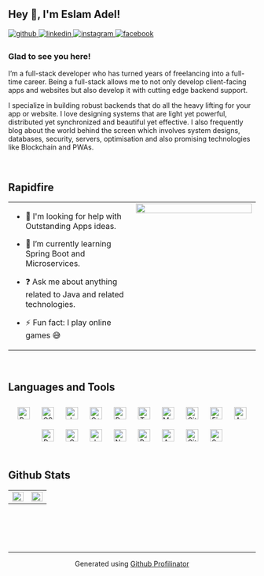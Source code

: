 ## Hey 👋, I'm Eslam Adel!  
  

<a href="https://github.com/https://github.com/EslamA99" target="_blank">
<img src=https://img.shields.io/badge/github-%2324292e.svg?&style=for-the-badge&logo=github&logoColor=white alt=github style="margin-bottom: 5px;" />
</a>
<a href="https://linkedin.com/in/https://www.linkedin.com/in/eslama99" target="_blank">
<img src=https://img.shields.io/badge/linkedin-%231E77B5.svg?&style=for-the-badge&logo=linkedin&logoColor=white alt=linkedin style="margin-bottom: 5px;" />
</a>
<a href="https://instagram.com/https://www.instagram.com/eslamadelahlawy/" target="_blank">
<img src=https://img.shields.io/badge/instagram-%23000000.svg?&style=for-the-badge&logo=instagram&logoColor=white alt=instagram style="margin-bottom: 5px;" />
</a>
<a href="https://www.facebook.com/https://www.facebook.com/AhlaaWaay" target="_blank">
<img src=https://img.shields.io/badge/facebook-%232E87FB.svg?&style=for-the-badge&logo=facebook&logoColor=white alt=facebook style="margin-bottom: 5px;" />
</a>  
  



### Glad to see you here!  
I’m a full-stack developer who has turned years of freelancing into a full-time career. Being a full-stack allows me to not only develop client-facing apps and websites but also develop it with cutting edge backend support.

I specialize in building robust backends that do all the heavy lifting for your app or website. I love designing systems that are light yet powerful, distributed yet synchronized and beautiful yet effective. I also frequently blog about the world behind the screen which involves system designs, databases, security, servers, optimisation and also promising technologies like Blockchain and PWAs.  
  

<br/>  


## Rapidfire  
<table><tr><td valign="top" width="50%">

- 🤔 I'm looking for help with Outstanding Apps ideas.  
  

- 🌱 I’m currently learning Spring Boot and Microservices.  
  

- ❓ Ask me about anything related to Java and related technologies.  
  

- ⚡ Fun fact: I play online games 😅  


</td><td valign="top" width="50%">

<div align="right">
<img src="https://rishavanand.github.io/static/images/greetings.gif" align="right" style="width: 100%" />
</div>  


</td></tr></table>  

<br/>  


## Languages and Tools  
<div align="center">  
<a href="https://getbootstrap.com/docs/3.4/javascript/" target="_blank"><img style="margin: 10px" src="https://profilinator.rishav.dev/?fbclid=IwAR3yl_nsaY_mpbuZiWhAByf4oEJ8s_QphcX0Ztnc3WuXiHaDU5H4ptE6AEIskills-assets/bootstrap-plain.svg" alt="Bootstrap" height="25" /></a>  
<a href="https://www.w3schools.com/css/" target="_blank"><img style="margin: 10px" src="https://profilinator.rishav.dev/?fbclid=IwAR3yl_nsaY_mpbuZiWhAByf4oEJ8s_QphcX0Ztnc3WuXiHaDU5H4ptE6AEIskills-assets/css3-original-wordmark.svg" alt="CSS3" height="25" /></a>  
<a href="https://www.javascript.com/" target="_blank"><img style="margin: 10px" src="https://profilinator.rishav.dev/?fbclid=IwAR3yl_nsaY_mpbuZiWhAByf4oEJ8s_QphcX0Ztnc3WuXiHaDU5H4ptE6AEIskills-assets/javascript-original.svg" alt="JavaScript" height="25" /></a>  
<a href="https://www.cplusplus.com/" target="_blank"><img style="margin: 10px" src="https://profilinator.rishav.dev/?fbclid=IwAR3yl_nsaY_mpbuZiWhAByf4oEJ8s_QphcX0Ztnc3WuXiHaDU5H4ptE6AEIskills-assets/cplusplus-original.svg" alt="C++" height="25" /></a>  
<a href="https://www.docker.com/" target="_blank"><img style="margin: 10px" src="https://profilinator.rishav.dev/?fbclid=IwAR3yl_nsaY_mpbuZiWhAByf4oEJ8s_QphcX0Ztnc3WuXiHaDU5H4ptE6AEIskills-assets/docker-original-wordmark.svg" alt="Docker" height="25" /></a>  
<a href="https://www.typescriptlang.org/" target="_blank"><img style="margin: 10px" src="https://profilinator.rishav.dev/?fbclid=IwAR3yl_nsaY_mpbuZiWhAByf4oEJ8s_QphcX0Ztnc3WuXiHaDU5H4ptE6AEIskills-assets/typescript-original.svg" alt="TypeScript" height="25" /></a>  
<a href="https://www.mysql.com/" target="_blank"><img style="margin: 10px" src="https://profilinator.rishav.dev/?fbclid=IwAR3yl_nsaY_mpbuZiWhAByf4oEJ8s_QphcX0Ztnc3WuXiHaDU5H4ptE6AEIskills-assets/mysql-original-wordmark.svg" alt="MySQL" height="25" /></a>  
<a href="https://github.com/" target="_blank"><img style="margin: 10px" src="https://profilinator.rishav.dev/?fbclid=IwAR3yl_nsaY_mpbuZiWhAByf4oEJ8s_QphcX0Ztnc3WuXiHaDU5H4ptE6AEIskills-assets/git-scm-icon.svg" alt="Git" height="25" /></a>  
<a href="https://firebase.google.com/" target="_blank"><img style="margin: 10px" src="https://profilinator.rishav.dev/?fbclid=IwAR3yl_nsaY_mpbuZiWhAByf4oEJ8s_QphcX0Ztnc3WuXiHaDU5H4ptE6AEIskills-assets/firebase.png" alt="Firebase" height="25" /></a>  
<a href="https://angular.io/" target="_blank"><img style="margin: 10px" src="https://profilinator.rishav.dev/?fbclid=IwAR3yl_nsaY_mpbuZiWhAByf4oEJ8s_QphcX0Ztnc3WuXiHaDU5H4ptE6AEIskills-assets/angularjs-original.svg" alt="Angular" height="25" /></a>  
<a href="https://dart.dev/" target="_blank"><img style="margin: 10px" src="https://profilinator.rishav.dev/?fbclid=IwAR3yl_nsaY_mpbuZiWhAByf4oEJ8s_QphcX0Ztnc3WuXiHaDU5H4ptE6AEIskills-assets/dartlang-icon.svg" alt="Dart" height="25" /></a>  
<a href="https://www.cprogramming.com/" target="_blank"><img style="margin: 10px" src="https://profilinator.rishav.dev/?fbclid=IwAR3yl_nsaY_mpbuZiWhAByf4oEJ8s_QphcX0Ztnc3WuXiHaDU5H4ptE6AEIskills-assets/c-original.svg" alt="C" height="25" /></a>  
<a href="https://www.java.com/" target="_blank"><img style="margin: 10px" src="https://profilinator.rishav.dev/?fbclid=IwAR3yl_nsaY_mpbuZiWhAByf4oEJ8s_QphcX0Ztnc3WuXiHaDU5H4ptE6AEIskills-assets/java-original-wordmark.svg" alt="Java" height="25" /></a>  
<a href="https://nodejs.org/" target="_blank"><img style="margin: 10px" src="https://profilinator.rishav.dev/?fbclid=IwAR3yl_nsaY_mpbuZiWhAByf4oEJ8s_QphcX0Ztnc3WuXiHaDU5H4ptE6AEIskills-assets/nodejs-original-wordmark.svg" alt="Node.js" height="25" /></a>  
<a href="https://www.python.org/" target="_blank"><img style="margin: 10px" src="https://profilinator.rishav.dev/?fbclid=IwAR3yl_nsaY_mpbuZiWhAByf4oEJ8s_QphcX0Ztnc3WuXiHaDU5H4ptE6AEIskills-assets/python-original.svg" alt="Python" height="25" /></a>  
<a href="https://azure.microsoft.com/en-in/" target="_blank"><img style="margin: 10px" src="https://profilinator.rishav.dev/?fbclid=IwAR3yl_nsaY_mpbuZiWhAByf4oEJ8s_QphcX0Ztnc3WuXiHaDU5H4ptE6AEIskills-assets/microsoft_azure-icon.svg" alt="Azure" height="25" /></a>  
<a href="https://about.gitlab.com/" target="_blank"><img style="margin: 10px" src="https://profilinator.rishav.dev/?fbclid=IwAR3yl_nsaY_mpbuZiWhAByf4oEJ8s_QphcX0Ztnc3WuXiHaDU5H4ptE6AEIskills-assets/gitlab.svg" alt="GitLab" height="25" /></a>  
<a href="https://docs.spring.io/spring-framework/docs/3.0.x/reference/expressions.html#:~:text=The%20Spring%20Expression%20Language%20(SpEL,and%20basic%20string%20templating%20functionality." target="_blank"><img style="margin: 10px" src="https://profilinator.rishav.dev/?fbclid=IwAR3yl_nsaY_mpbuZiWhAByf4oEJ8s_QphcX0Ztnc3WuXiHaDU5H4ptE6AEIskills-assets/springio-icon.svg" alt="Spring" height="25" /></a>  
</div>  

<br/>  


## Github Stats  
<table><tr><td valign="top" width="50%">

<img src="https://github-readme-stats.vercel.app/api?username=EslamA99&show_icons=true&count_private=true&hide_border=true" align="left" style="width: 100%" />

</td><td valign="top" width="50%">

<div align="right"><img src="https://github-readme-stats.vercel.app/api/top-langs/?username=EslamA99&hide_border=true&layout=compact" align="right" style="width: 100%" /></div>

</td></tr></table>  

<br/>  

  

<br/>  

  

<br/>  


<br />

----
<div align="center">Generated using <a href="https://profilinator.rishav.dev/" target="_blank">Github Profilinator</a></div>
